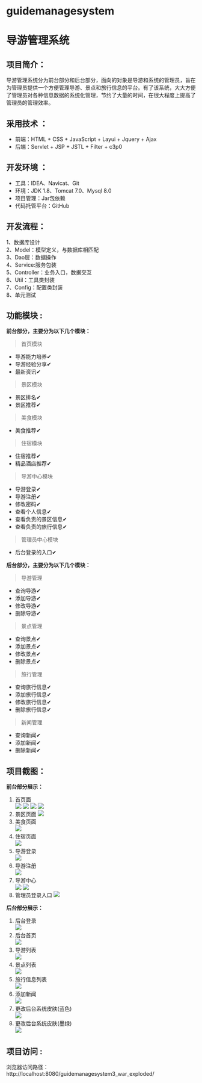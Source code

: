 # guidemanagesystem

# 导游管理系统

## 项目简介：

导游管理系统分为前台部分和后台部分，面向的对象是导游和系统的管理员，旨在为管理员提供一个方便管理导游、景点和旅行信息的平台。有了该系统，大大方便了管理员对各种信息数据的系统化管理，节约了大量的时间，在很大程度上提高了管理员的管理效率。


## 采用技术 ： 
- 前端：HTML + CSS + JavaScript + Layui + Jquery + Ajax
- 后端：Servlet + JSP + JSTL + Filter + c3p0

## 开发环境 ：
- 工具：IDEA、Navicat、Git
- 环境：JDK 1.8、Tomcat 7.0、Mysql 8.0
- 项目管理：Jar包依赖
- 代码托管平台：GitHub

## 开发流程：  
1、数据库设计  
2、Model：模型定义，与数据库相匹配  
3、Dao层：数据操作  
4、Service:服务包装  
5、Controller：业务入口，数据交互   
6、Util：工具类封装   
7、Config：配置类封装    
8、单元测试    


## 功能模块 :  

**前台部分，主要分为以下几个模块：**

> 首页模块

- 导游能力培养✔
- 导游经验分享✔
- 最新资讯✔

> 景区模块

- 景区排名✔
- 景区推荐✔

> 美食模块 

- 美食推荐✔

> 住宿模块

- 住宿推荐✔
- 精品酒店推荐✔

> 导游中心模块

- 导游登录✔
- 导游注册✔
- 修改密码✔
- 查看个人信息✔
- 查看负责的景区信息✔
- 查看负责的旅行信息✔

> 管理员中心模块

- 后台登录的入口✔

**后台部分，主要分为以下几个模块：**

> 导游管理

- 查询导游✔
- 添加导游✔
- 修改导游✔
- 删除导游✔

> 景点管理

- 查询景点✔
- 添加景点✔
- 修改景点✔
- 删除景点✔

> 旅行管理

- 查询旅行信息✔
- 添加旅行信息✔
- 修改旅行信息✔
- 删除旅行信息✔

> 新闻管理

- 查询新闻✔
- 添加新闻✔
- 删除新闻✔


## 项目截图：

**前台部分展示：**  

1. 首页面  
![](https://img-blog.csdnimg.cn/20210317214300660.PNG?x-oss-process=image/watermark,type_ZmFuZ3poZW5naGVpdGk,shadow_10,text_aHR0cHM6Ly9ibG9nLmNzZG4ubmV0L3dlaXhpbl80MzU0ODMxMA==,size_16,color_FFFFFF,t_70)
![](https://img-blog.csdnimg.cn/20210318011619829.png?x-oss-process=image/watermark,type_ZmFuZ3poZW5naGVpdGk,shadow_10,text_aHR0cHM6Ly9ibG9nLmNzZG4ubmV0L3dlaXhpbl80MzU0ODMxMA==,size_16,color_FFFFFF,t_70)
![](https://img-blog.csdnimg.cn/2021031801161969.png?x-oss-process=image/watermark,type_ZmFuZ3poZW5naGVpdGk,shadow_10,text_aHR0cHM6Ly9ibG9nLmNzZG4ubmV0L3dlaXhpbl80MzU0ODMxMA==,size_16,color_FFFFFF,t_70)
![](https://img-blog.csdnimg.cn/20210318011620889.png?x-oss-process=image/watermark,type_ZmFuZ3poZW5naGVpdGk,shadow_10,text_aHR0cHM6Ly9ibG9nLmNzZG4ubmV0L3dlaXhpbl80MzU0ODMxMA==,size_16,color_FFFFFF,t_70)
2. 景区页面 
![](https://img-blog.csdnimg.cn/20210317214255988.PNG?x-oss-process=image/watermark,type_ZmFuZ3poZW5naGVpdGk,shadow_10,text_aHR0cHM6Ly9ibG9nLmNzZG4ubmV0L3dlaXhpbl80MzU0ODMxMA==,size_16,color_FFFFFF,t_70)
3. 美食页面  
![](https://img-blog.csdnimg.cn/20210317214259598.PNG?x-oss-process=image/watermark,type_ZmFuZ3poZW5naGVpdGk,shadow_10,text_aHR0cHM6Ly9ibG9nLmNzZG4ubmV0L3dlaXhpbl80MzU0ODMxMA==,size_16,color_FFFFFF,t_70)
4. 住宿页面  
![](https://img-blog.csdnimg.cn/20210317214257843.PNG?x-oss-process=image/watermark,type_ZmFuZ3poZW5naGVpdGk,shadow_10,text_aHR0cHM6Ly9ibG9nLmNzZG4ubmV0L3dlaXhpbl80MzU0ODMxMA==,size_16,color_FFFFFF,t_70)
5. 导游登录  
![](https://img-blog.csdnimg.cn/20210317214255992.PNG?x-oss-process=image/watermark,type_ZmFuZ3poZW5naGVpdGk,shadow_10,text_aHR0cHM6Ly9ibG9nLmNzZG4ubmV0L3dlaXhpbl80MzU0ODMxMA==,size_16,color_FFFFFF,t_70)
6. 导游注册  
![](https://img-blog.csdnimg.cn/2021031721425633.PNG?x-oss-process=image/watermark,type_ZmFuZ3poZW5naGVpdGk,shadow_10,text_aHR0cHM6Ly9ibG9nLmNzZG4ubmV0L3dlaXhpbl80MzU0ODMxMA==,size_16,color_FFFFFF,t_70)
7. 导游中心  
![](https://img-blog.csdnimg.cn/20210317214256103.PNG?x-oss-process=image/watermark,type_ZmFuZ3poZW5naGVpdGk,shadow_10,text_aHR0cHM6Ly9ibG9nLmNzZG4ubmV0L3dlaXhpbl80MzU0ODMxMA==,size_16,color_FFFFFF,t_70)
![](https://img-blog.csdnimg.cn/2021031721425367.PNG?x-oss-process=image/watermark,type_ZmFuZ3poZW5naGVpdGk,shadow_10,text_aHR0cHM6Ly9ibG9nLmNzZG4ubmV0L3dlaXhpbl80MzU0ODMxMA==,size_16,color_FFFFFF,t_70)
8. 管理员登录入口
![](https://img-blog.csdnimg.cn/20210317214256282.PNG?x-oss-process=image/watermark,type_ZmFuZ3poZW5naGVpdGk,shadow_10,text_aHR0cHM6Ly9ibG9nLmNzZG4ubmV0L3dlaXhpbl80MzU0ODMxMA==,size_16,color_FFFFFF,t_70)

**后台部分展示：**  

1. 后台登录  
![](https://img-blog.csdnimg.cn/20210317214259945.PNG?x-oss-process=image/watermark,type_ZmFuZ3poZW5naGVpdGk,shadow_10,text_aHR0cHM6Ly9ibG9nLmNzZG4ubmV0L3dlaXhpbl80MzU0ODMxMA==,size_16,color_FFFFFF,t_70)
2. 后台首页  
![](https://img-blog.csdnimg.cn/20210317214259214.PNG?x-oss-process=image/watermark,type_ZmFuZ3poZW5naGVpdGk,shadow_10,text_aHR0cHM6Ly9ibG9nLmNzZG4ubmV0L3dlaXhpbl80MzU0ODMxMA==,size_16,color_FFFFFF,t_70)
3. 导游列表  
![](https://img-blog.csdnimg.cn/20210317214253246.PNG?x-oss-process=image/watermark,type_ZmFuZ3poZW5naGVpdGk,shadow_10,text_aHR0cHM6Ly9ibG9nLmNzZG4ubmV0L3dlaXhpbl80MzU0ODMxMA==,size_16,color_FFFFFF,t_70)
4. 景点列表  
![](https://img-blog.csdnimg.cn/20210317214253567.PNG?x-oss-process=image/watermark,type_ZmFuZ3poZW5naGVpdGk,shadow_10,text_aHR0cHM6Ly9ibG9nLmNzZG4ubmV0L3dlaXhpbl80MzU0ODMxMA==,size_16,color_FFFFFF,t_70)
5. 旅行信息列表  
![](https://img-blog.csdnimg.cn/20210317214253243.PNG?x-oss-process=image/watermark,type_ZmFuZ3poZW5naGVpdGk,shadow_10,text_aHR0cHM6Ly9ibG9nLmNzZG4ubmV0L3dlaXhpbl80MzU0ODMxMA==,size_16,color_FFFFFF,t_70)
6. 添加新闻  
![](https://img-blog.csdnimg.cn/20210317214258530.PNG?x-oss-process=image/watermark,type_ZmFuZ3poZW5naGVpdGk,shadow_10,text_aHR0cHM6Ly9ibG9nLmNzZG4ubmV0L3dlaXhpbl80MzU0ODMxMA==,size_16,color_FFFFFF,t_70)
7. 更改后台系统皮肤(蓝色)  
![](https://img-blog.csdnimg.cn/20210317214253521.PNG?x-oss-process=image/watermark,type_ZmFuZ3poZW5naGVpdGk,shadow_10,text_aHR0cHM6Ly9ibG9nLmNzZG4ubmV0L3dlaXhpbl80MzU0ODMxMA==,size_16,color_FFFFFF,t_70)
8. 更改后台系统皮肤(墨绿)  
![](https://img-blog.csdnimg.cn/20210317214253547.PNG?x-oss-process=image/watermark,type_ZmFuZ3poZW5naGVpdGk,shadow_10,text_aHR0cHM6Ly9ibG9nLmNzZG4ubmV0L3dlaXhpbl80MzU0ODMxMA==,size_16,color_FFFFFF,t_70)


## 项目访问 :  
浏览器访问路径：http://localhost:8080/guidemanagesystem3_war_exploded/

